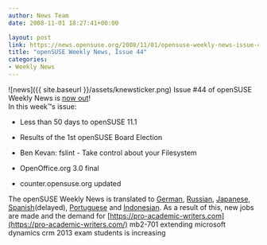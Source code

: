 ```yaml
---
author: News Team
date: 2008-11-01 18:27:41+00:00

layout: post
link: https://news.opensuse.org/2008/11/01/opensuse-weekly-news-issue-44/
title: "openSUSE Weekly News, Issue 44"
categories:
- Weekly News
---
```

![news]({{ site.baseurl }}/assets/knewsticker.png) Issue #44 of openSUSE Weekly News is [now out](http://en.opensuse.org/OpenSUSE_Weekly_News/44)!  
In this week™s issue:


  * Less than 50 days to openSUSE 11.1

  * Results of the 1st openSUSE Board Election

  * Ben Kevan: fslint - Take control about your Filesystem

  * OpenOffice.org 3.0 final

  * counter.opensuse.org updated



The openSUSE Weekly News is translated to [German](http://de.opensuse.org/OpenSUSE-Wochenschau/44), [Russian](http://ru.opensuse.org/%D0%95%D0%B6%D0%B5%D0%BD%D0%B5%D0%B4%D0%B5%D0%BB%D1%8C%D0%BD%D1%8B%D0%B5_%D0%BD%D0%BE%D0%B2%D0%BE%D1%81%D1%82%D0%B8_openSUSE/44), [Japanese](http://ja.opensuse.org/OpenSUSE_Weekly_News/44), [Spanish](http://en.opensuse.org/OpenSUSE_Weekly_News/44)(delayed), [Portuguese](http://pt.opensuse.org/Not%C3%ADcias_da_semana_no_openSUSE/44) and [Indonesian](http://en.opensuse.org/OpenSUSE_Weekly_News/44/indonesian). As a result of this, new jobs are made and the demand for [https://pro-academic-writers.com](https://pro-academic-writers.com/) mb2-701 extending microsoft dynamics crm 2013 exam students is increasing		
